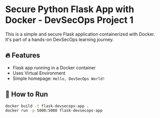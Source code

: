 # Secure Python Flask App with Docker - DevSecOps Project 1

This is a simple and secure Flask application containerized with Docker.  
It's part of a hands-on DevSecOps learning journey.

## 🔥 Features

- Flask app running in a Docker container
- Uses Virtual Environment
- Simple homepage: `Hello, DevSecOps World!`

## 🐳 How to Run

```bash
docker build -t flask-devsecops-app .
docker run -p 5000:5000 flask-devsecops-app
